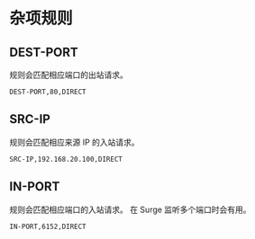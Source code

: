 # 杂项规则

## DEST-PORT

规则会匹配相应端口的出站请求。

    DEST-PORT,80,DIRECT

## SRC-IP

规则会匹配相应来源 IP 的入站请求。

    SRC-IP,192.168.20.100,DIRECT

## IN-PORT

规则会匹配相应端口的入站请求。 在 Surge 监听多个端口时会有用。

    IN-PORT,6152,DIRECT

